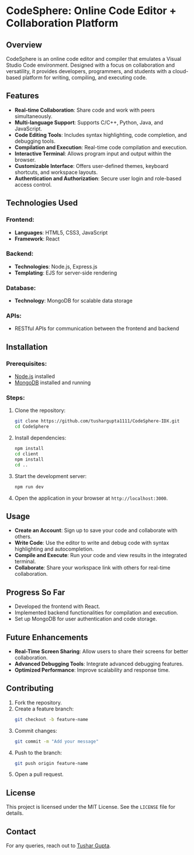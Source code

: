 # CodeSphere: Online Code Editor + Collaboration Platform

## Overview
CodeSphere is an online code editor and compiler that emulates a Visual Studio Code environment. Designed with a focus on collaboration and versatility, it provides developers, programmers, and students with a cloud-based platform for writing, compiling, and executing code.

## Features
- **Real-time Collaboration**: Share code and work with peers simultaneously.
- **Multi-language Support**: Supports C/C++, Python, Java, and JavaScript.
- **Code Editing Tools**: Includes syntax highlighting, code completion, and debugging tools.
- **Compilation and Execution**: Real-time code compilation and execution.
- **Interactive Terminal**: Allows program input and output within the browser.
- **Customizable Interface**: Offers user-defined themes, keyboard shortcuts, and workspace layouts.
- **Authentication and Authorization**: Secure user login and role-based access control.

## Technologies Used

### Frontend:
- **Languages**: HTML5, CSS3, JavaScript
- **Framework**: React

### Backend:
- **Technologies**: Node.js, Express.js
- **Templating**: EJS for server-side rendering

### Database:
- **Technology**: MongoDB for scalable data storage

### APIs:
- RESTful APIs for communication between the frontend and backend

## Installation

### Prerequisites:
- [Node.js](https://nodejs.org/) installed
- [MongoDB](https://www.mongodb.com/) installed and running

### Steps:
1. Clone the repository:
   ```bash
   git clone https://github.com/tushargupta1111/CodeSphere-IDX.git
   cd CodeSphere
   ```
2. Install dependencies:
   ```bash
   npm install
   cd client
   npm install
   cd ..
   ```
3. Start the development server:
   ```bash
   npm run dev
   ```
4. Open the application in your browser at `http://localhost:3000`.

## Usage
- **Create an Account**: Sign up to save your code and collaborate with others.
- **Write Code**: Use the editor to write and debug code with syntax highlighting and autocompletion.
- **Compile and Execute**: Run your code and view results in the integrated terminal.
- **Collaborate**: Share your workspace link with others for real-time collaboration.

## Progress So Far
- Developed the frontend with React.
- Implemented backend functionalities for compilation and execution.
- Set up MongoDB for user authentication and code storage.

## Future Enhancements
- **Real-Time Screen Sharing**: Allow users to share their screens for better collaboration.
- **Advanced Debugging Tools**: Integrate advanced debugging features.
- **Optimized Performance**: Improve scalability and response time.

## Contributing
1. Fork the repository.
2. Create a feature branch:
   ```bash
   git checkout -b feature-name
   ```
3. Commit changes:
   ```bash
   git commit -m "Add your message"
   ```
4. Push to the branch:
   ```bash
   git push origin feature-name
   ```
5. Open a pull request.

## License
This project is licensed under the MIT License. See the `LICENSE` file for details.

## Contact
For any queries, reach out to [Tushar Gupta](mailto:tusharkumargupta1111@gmail.com).
